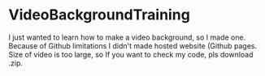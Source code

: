 # VideoBackgroundTraining
I just wanted to learn how to make a video background, so I made one. Because of Github limitations I didn't made hosted website (Github pages. Size of video is too large, so If you want to check my code, pls download .zip.

